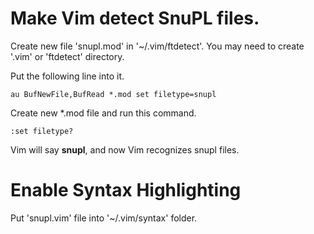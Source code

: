 # Make Vim detect SnuPL files.

Create new file 'snupl.mod' in '~/.vim/ftdetect'. You may need to create '.vim' or 'ftdetect' directory.

Put the following line into it.

    au BufNewFile,BufRead *.mod set filetype=snupl

Create new *.mod file and run this command.

    :set filetype?

Vim will say __snupl__, and now Vim recognizes snupl files.


# Enable Syntax Highlighting

Put 'snupl.vim' file into '~/.vim/syntax' folder.
